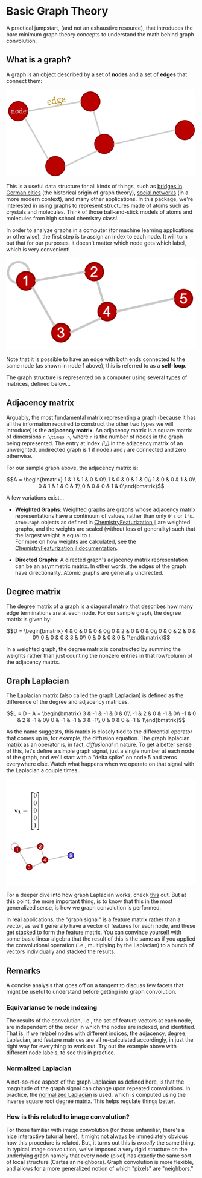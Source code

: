 # Basic Graph Theory

A practical jumpstart, (and not an exhaustive resource), that introduces the bare minimum graph theory concepts to understand the math behind graph convolution.

## What is a graph?

A graph is an object described by a set of **nodes** and a set of **edges** that connect them:

![Graph](./assets/images/basic_graph.png)

This is a useful data structure for all kinds of things, such as [bridges in German cities](https://en.wikipedia.org/wiki/Seven_Bridges_of_K%C3%B6nigsberg) (the historical origin of graph theory), [social networks](https://en.wikipedia.org/wiki/Social_network_analysis) (in a more modern context), and many other applications. In this package, we're interested in using graphs to represent structures made of atoms such as crystals and molecules. Think of those ball-and-stick models of atoms and molecules from high school chemistry class!

In order to analyze graphs in a computer (for machine learning applications or otherwise), the first step is to assign an index to each node. It will turn out that for our purposes, it doesn't matter which node gets which label, which is very convenient!

![Graph with node labels](./assets/images/graph_nodelabels.png)

Note that it is possible to have an edge with both ends connected to the same node (as shown in node 1 above), this is referred to as a **self-loop**.

The graph structure is represented on a computer using several types of matrices, defined below...

## Adjacency matrix

Arguably, the most fundamental matrix representing a graph (because it has all the information required to construct the other two types we will introduce) is the **adjacency matrix**. An adjacency matrix is a square matrix of dimensions ``n \times n``, where ``n`` is the number of nodes in the graph being represented. The entry at index _(i,j)_ in the adjacency matrix of an unweighted, undirected graph is 1 if node _i_ and _j_ are connected and zero otherwise.

For our sample graph above, the adjacency matrix is:

```math
A = \begin{bmatrix}
1 & 1 & 1 & 0 & 0\\
1 & 0 & 0 & 1 & 0\\
1 & 0 & 0 & 1 & 0\\
0 & 1 & 1 & 0 & 1\\
0 & 0 & 0 & 1 & 0\end{bmatrix}
```

A few variations exist...
- **Weighted Graphs**:
  Weighted graphs are graphs whose adjacency matrix representations have a continuum of values, rather than only ``0's`` or ``1's``. `AtomGraph` objects as defined in [ChemistryFeaturization.jl](https://github.com/aced-differentiate/ChemistryFeaturization.jl) are weighted graphs, and the weights are scaled (without loss of generality) such that the largest weight is equal to ``1``.\
  For more on how weights are calculated, see the [ChemistryFeaturization.jl documentation](thazhemadam.github.io/ChemistryFeaturization.jl/dev).

- **Directed Graphs**:
  A directed graph's adjacency matrix representation can be an asymmetric matrix. In other words, the edges of the graph have directionality. Atomic graphs are generally undirected.

## Degree matrix

The degree matrix of a graph is a diagonal matrix that describes how many edge terminations are at each node. For our sample graph, the degree matrix is given by:

```math
D = \begin{bmatrix}
4 & 0 & 0 & 0 & 0\\
0 & 2 & 0 & 0 & 0\\
0 & 0 & 2 & 0 & 0\\
0 & 0 & 0 & 3 & 0\\
0 & 0 & 0 & 0 & 1\end{bmatrix}
```

In a weighted graph, the degree matrix is constructed by summing the weights rather than just counting the nonzero entries in that row/column of the adjacency matrix.

## Graph Laplacian

The Laplacian matrix (also called the graph Laplacian) is defined as the difference of the degree and adjacency matrices.

```math
L = D - A = \begin{bmatrix}
3 & -1 & -1 & 0 & 0\\
-1 & 2 & 0 & -1 & 0\\
-1 & 0 & 2 & -1 & 0\\
0 & -1 & -1 & 3 & -1\\
0 & 0 & 0 & -1 & 1\end{bmatrix}
```

As the name suggests, this matrix is closely tied to the differential operator that comes up in, for example, the diffusion equation. The graph laplacian matrix as an operator is, in fact, _diffusional_ in nature. To get a better sense of this, let's define a simple graph signal, just a single number at each node of the graph, and we'll start with a "delta spike" on node 5 and zeros everywhere else. Watch what happens when we operate on that signal with the Laplacian a couple times...

![Laplacian as an operator](./assets/images/conv.gif)

For a deeper dive into how graph Laplacian works, check [this](https://samidavies.wordpress.com/2016/09/20/whats-up-with-the-graph-laplacian/) out. But at this point, the more important thing, is to know that this in the most generalized sense, is how we graph convolution is performed.

In real applications, the "graph signal" is a feature matrix rather than a vector, as we'll generally have a vector of features for each node, and these get stacked to form the feature matrix. You can convince yourself with some basic linear algebra that the result of this is the same as if you applied the convolutional operation (i.e., multiplying by the Laplacian) to a bunch of vectors individually and stacked the results.

## Remarks

A concise analysis that goes off on a tangent to discuss few facets that might be useful to understand before getting into graph convolution.

### Equivariance to node indexing

The results of the convolution, i.e., the set of feature vectors at each node, are independent of the order in which the nodes are indexed, and identified. That is, if we relabel nodes with different indices, the adjacency, degree, Laplacian, and feature matrices are all re-calculated accordingly, in just the right way for everything to work out. Try out the example above with different node labels, to see this in practice.

### Normalized Laplacian

A not-so-nice aspect of the graph Laplacian as defined here, is that the magnitude of the graph signal can change upon repeated convolutions. In practice, the [normalized Laplacian](https://en.wikipedia.org/wiki/Laplacian_matrix#Symmetric_normalized_Laplacian_2) is used, which is computed using the inverse square root degree matrix. This helps regulate things better.

### How is this related to image convolution?

For those familiar with image convolution (for those unfamiliar, there's a nice interactive tutorial [here](https://setosa.io/ev/image-kernels/)), it might not always be immediately obvious how this procedure is related. But, it turns out this is _exactly_ the same thing. In typical image convolution, we've imposed a very rigid structure on the underlying graph namely that every node (pixel) has exactly the same sort of local structure (Cartesian neighbors). Graph convolution is more flexible, and allows for a more generalized notion of which "pixels" are "neighbors."
